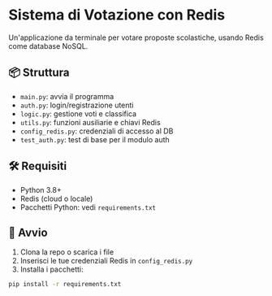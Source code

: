 # Sistema di Votazione con Redis

Un'applicazione da terminale per votare proposte scolastiche, usando Redis come database NoSQL.

## 📦 Struttura

- `main.py`: avvia il programma
- `auth.py`: login/registrazione utenti
- `logic.py`: gestione voti e classifica
- `utils.py`: funzioni ausiliarie e chiavi Redis
- `config_redis.py`: credenziali di accesso al DB
- `test_auth.py`: test di base per il modulo auth

## 🛠️ Requisiti

- Python 3.8+
- Redis (cloud o locale)
- Pacchetti Python: vedi `requirements.txt`

## 🚀 Avvio

1. Clona la repo o scarica i file
2. Inserisci le tue credenziali Redis in `config_redis.py`
3. Installa i pacchetti:
```bash
pip install -r requirements.txt
